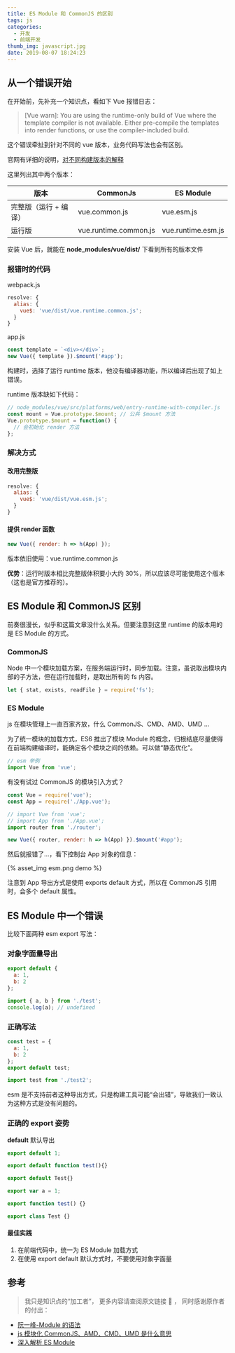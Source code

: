 ```yaml
---
title: ES Module 和 CommonJS 的区别
tags: js
categories:
  - 开发
  - 前端开发
thumb_img: javascript.jpg
date: 2019-08-07 18:24:23
---
```


## 从一个错误开始

在开始前，先补充一个知识点，看如下 Vue 报错日志：

> [Vue warn]: You are using the runtime-only build of Vue where the template compiler is not available. Either pre-compile the templates into render functions, or use the compiler-included build.

这个错误牵扯到针对不同的 vue 版本，业务代码写法也会有区别。

官网有详细的说明，[对不同构建版本的解释](https://cn.vuejs.org/v2/guide/installation.html#%E5%AF%B9%E4%B8%8D%E5%90%8C%E6%9E%84%E5%BB%BA%E7%89%88%E6%9C%AC%E7%9A%84%E8%A7%A3%E9%87%8A)

这里列出其中两个版本：

| 版本                  | CommonJs              | ES Module          |
| --------------------- | --------------------- | ------------------ |
| 完整版（运行 + 编译） | vue.common.js         | vue.esm.js         |
| 运行版                | vue.runtime.common.js | vue.runtime.esm.js |

安装 Vue 后，就能在 **node_modules/vue/dist/** 下看到所有的版本文件

### 报错时的代码

webpack.js

```js
resolve: {
  alias: {
    vue$: 'vue/dist/vue.runtime.common.js';
  }
}
```

app.js

```js
const template = `<div></div>`;
new Vue({ template }).$mount('#app');
```

构建时，选择了运行 runtime 版本，他没有编译器功能，所以编译后出现了如上错误。

runtime 版本缺如下代码：

```js
// node_modules/vue/src/platforms/web/entry-runtime-with-compiler.js
const mount = Vue.prototype.$mount; // 公共 $mount 方法
Vue.prototype.$mount = function() {
  // 会初始化 render 方法
};
```

### 解决方式

#### 改用完整版

```js
resolve: {
  alias: {
    vue$: 'vue/dist/vue.esm.js';
  }
}
```

#### 提供 render 函数

```js
new Vue({ render: h => h(App) });
```

版本依旧使用：vue.runtime.common.js

**优势**：运行时版本相比完整版体积要小大约 30%，所以应该尽可能使用这个版本（这也是官方推荐的）。

## ES Module 和 CommonJS 区别

前奏很漫长，似乎和这篇文章没什么关系。但要注意到这里 runtime 的版本用的是 ES Module 的方式。

### CommonJS

Node 中一个模块加载方案，在服务端运行时，同步加载。注意，虽说取出模块内部的子方法，但在运行加载时，是取出所有的 fs 内容。

```js
let { stat, exists, readFile } = require('fs');
```

### ES Module

js 在模块管理上一直百家齐放，什么 CommonJS、CMD、AMD、UMD ...

为了统一模块的加载方式，ES6 推出了模块 Module 的概念，归根结底尽量使得在前端构建编译时，能确定各个模块之间的依赖。可以做“静态优化”。

```js
// esm 举例
import Vue from 'vue';
```

有没有试过 CommonJS 的模块引入方式？

```js
const Vue = require('vue');
const App = require('./App.vue');

// import Vue from 'vue';
// import App from './App.vue';
import router from './router';

new Vue({ router, render: h => h(App) }).$mount('#app');
```

然后就报错了...，看下控制台 App 对象的信息：

{% asset_img esm.png demo %}

注意到 App 导出方式是使用 exports default 方式，所以在 CommonJS 引用时，会多个 default 属性。

## ES Module 中一个错误

比较下面两种 esm export 写法：

### 对象字面量导出

```js
export default {
  a: 1,
  b: 2
};
```

```js
import { a, b } from './test';
console.log(a); // undefined
```

### 正确写法

```js
const test = {
  a: 1,
  b: 2
};
export default test;
```

```js
import test from './test2';
```

esm 是不支持前者这种导出方式，只是构建工具可能“会出错”，导致我们一致认为这种方式是没有问题的。

### 正确的 export 姿势

**default** 默认导出

```js
export default 1;

export default function test(){}

export default Test{}
```

```js
export var a = 1;

export function test() {}

export class Test {}
```

#### 最佳实践

1. 在前端代码中，统一为 ES Module 加载方式
2. 在使用 export default 默认方式时，不要使用对象字面量

## 参考

> 我只是知识点的“加工者”， 更多内容请查阅原文链接 :thought_balloon: ， 同时感谢原作者的付出：

- [阮一峰-Module 的语法](http://es6.ruanyifeng.com/#docs/module)
- [js 模块化 CommonJS、AMD、CMD、UMD 是什么意思](http://www.xgllseo.com/?p=5595)
- [深入解析 ES Module](https://zhuanlan.zhihu.com/p/40733281)
